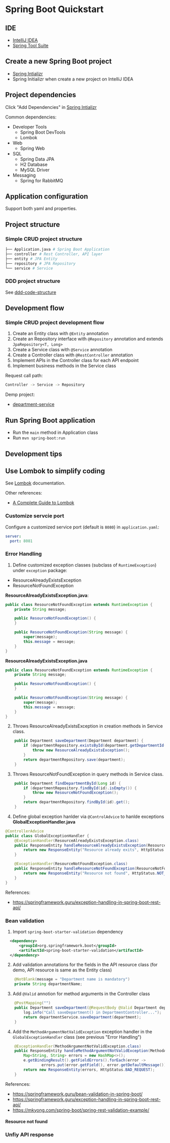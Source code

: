 # Spring Boot Quickstart

## IDE

- [IntelliJ IDEA](https://www.jetbrains.com/idea/)
- [Spring Tool Suite](https://spring.io/tools)

## Create a new Spring Boot project

- [Spring Intializr](https://start.spring.io/)
- Spring Initializr when create a new project on IntelliJ IDEA


## Project dependencies

Click "Add Dependencies" in [Spring Intializr](https://start.spring.io/)

Common dependencies:
- Developer Tools
    - Spring Boot DevTools
    - Lombok
- Web
    - Spring Web
- SQL
    - Spring Data JPA
    - H2 Database
    - MySQL Driver
- Messaging
    - Spring for RabbitMQ

## Application configuration

Support both yaml and properties.

## Project structure

### Simple CRUD project structure

```bash
├── Application.java # Spring Boot Application
├── controller # Rest Controller, API layer
├── entity # JPA Entity
├── repository # JPA Repository
└── service # Service
```

### DDD project structure

See [ddd-code-structure](https://github.com/xdevops-caj-ddd/ddd-building-blocks/tree/main/ddd-code-structure)


## Development flow

### Simple CRUD project development flow

1. Create an Entity class with `@Entity` annotation
2. Create an Repository interface with `@Repository` annotation and extends `JpaRepository<T, Long>`
3. Create a Service class with `@Service` annotation
4. Create a Controller class with `@RestController` annotation
5. Implement APIs in the Controller class for each API endpoint
6. Implement business methods in the Service class

Request call path:
```bash
Controller -> Service -> Repository
```

Demp project:
- [department-service](https://github.com/xdevops-caj-microservice/dcb-sb-ms-example/tree/main/department-service)

## Run Spring Boot application

- Run the `main` method in Application class
- Run `mvn spring-boot:run`


## Development tips


## Use Lombok to simplify coding

See [Lombok](https://projectlombok.org/features/) documentation.

Other references:
- [A Complete Guide to Lombok](https://auth0.com/blog/a-complete-guide-to-lombok/)

### Customize servcie port

Configure a customized service port (default is `8080`) in `application.yaml`:
```yaml
server:
  port: 8081
```

### Error Handling

1. Define customized exception classes (subclass of `RuntimeException`) under `exception` package:
- ResourceAlreadyExistsException
- ResourceNotFoundException


**ResourceAlreadyExistsException.java**:
```java
public class ResourceNotFoundException extends RuntimeException {
    private String message;

    public ResourceNotFoundException() {
    }

    public ResourceNotFoundException(String message) {
        super(message);
        this.message = message;
    }
}
```

**ResourceAlreadyExistsException.java**
```java
public class ResourceNotFoundException extends RuntimeException {
    private String message;

    public ResourceNotFoundException() {
    }

    public ResourceNotFoundException(String message) {
        super(message);
        this.message = message;
    }
}
```

2. Throws ResourceAlreadyExistsException in creation methods in Service class.
```java
    public Department saveDepartment(Department department) {
        if (departmentRepository.existsById(department.getDepartmentId())) {
            throw new ResourceAlreadyExistsException();
        }
        return departmentRepository.save(department);
    }
```

3. Throws ResourceNotFoundException in query methods in Service class.
```java
    public Department findDepartmentById(Long id) {
        if (departmentRepository.findById(id).isEmpty()) {
            throw new ResourceNotFoundException();
        }
        return departmentRepository.findById(id).get();
    }
```

4. Define global exception hanlder via `@ControlAdvice` to hanlde exceptions
**GlobalExceptionHandler.java**
```java
@ControllerAdvice
public class GlobalExceptionHandler {
    @ExceptionHandler(ResourceAlreadyExistsException.class)
    public ResponseEntity handleResourceAlreadyExistsException(ResourceAlreadyExistsException e) {
        return new ResponseEntity("Resource already exits", HttpStatus.CONFLICT);
    }

    @ExceptionHandler(ResourceNotFoundException.class)
    public ResponseEntity handleResourceNotFoundException(ResourceNotFoundException e) {
        return new ResponseEntity("Resource not found", HttpStatus.NOT_FOUND);
    }
}
```


References:
- https://springframework.guru/exception-handling-in-spring-boot-rest-api/

### Bean validation

1. Import `spring-boot-starter-validation` dependency
```xml
  <dependency>
      <groupId>org.springframework.boot</groupId>
      <artifactId>spring-boot-starter-validation</artifactId>
  </dependency>
```

2. Add validation annotations for the fields in the API resource class (for demo, API resource is same as the Entity class)
```java
    @NotBlank(message = "Department name is mandatory")
    private String departmentName;
```

3. Add `@Valid` annotion for method arguments in the Controller class
```java
    @PostMapping("")
    public Department saveDepartment(@RequestBody @Valid Department department) {
        log.info("Call saveDepartment() in DepartmentController...");
        return departmentService.saveDepartment(department);
    }
```

4. Add the `MethodArgumentNotValidException` exception handler in the `GlobalExceptionHandler` class (see previous "Error Handling")
```java
    @ExceptionHandler(MethodArgumentNotValidException.class)
    public ResponseEntity handleMethodArgumentNotValidException(MethodArgumentNotValidException e) {
        Map<String, String> errors = new HashMap<>();
        e.getBindingResult().getFieldErrors().forEach(error ->
                errors.put(error.getField(), error.getDefaultMessage()));
        return new ResponseEntity(errors, HttpStatus.BAD_REQUEST);
    }
```

References:
- https://springframework.guru/bean-validation-in-spring-boot/
- https://springframework.guru/exception-handling-in-spring-boot-rest-api/
- https://mkyong.com/spring-boot/spring-rest-validation-example/



#### Resource not found


### Unfiy API response





 